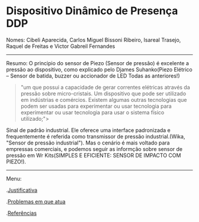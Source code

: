 # Dispositivo Dinâmico de Presença DDP

Nomes: Cibeli Aparecida, Carlos Miguel Bissoni Ribeiro, Isareal Trasejo, Raquel de Freitas e Victor Gabreil Fernandes

---



Resumo: O principio do sensor de Piezo (Sensor de pressão) é excelente a pressão ao dispositivo, como explicado pelo Djames Suhanko(Piezo Elétrico – Sensor de batida, buzzer ou accionador de LED Todas as anteriores!)
>"um que possui a capacidade de gerar correntes elétricas através da pressão sobre micro-cristais. Um dispositivo que pode ser utilizado em indústrias e comércios. Existem algumas outras tecnologias que podem ser usadas para experimentar ou usar tecnologia para experimentar ou usar tecnologia para usar o sistema físico utilizado;">

 Sinal de padrão industrial. Ele oferece uma interface padronizada e frequentemente é referida como transmissor de pressão industrial.(Wika, "Sensor de pressão industrial"). Mas o cenário é mais voltado para empressas comerciais, e podemos seguir as informção sobre sensor de pressão em Wr Kits(SIMPLES E EFICIENTE: SENSOR DE IMPACTO COM PIEZO!).
 
 ---
 
Menu:

.[Justificativa](https://github.com/VictorGarbriel/Sensor_Piezo/blob/main/Justificativa.md)

.[Problemas em que atua](https://github.com/VictorGarbriel/Sensor_Piezo/blob/main/Problema_em_que_atua.md)

.[Referências](https://github.com/VictorGarbriel/Sensor_Piezo/blob/main/Referencia.md)
